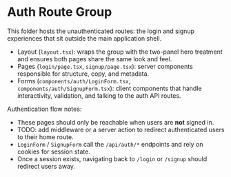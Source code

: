 # Auth Route Group

This folder hosts the unauthenticated routes: the login and signup experiences that sit outside the main application shell.

- Layout (`layout.tsx`): wraps the group with the two-panel hero treatment and ensures both pages share the same look and feel.
- Pages (`login/page.tsx`, `signup/page.tsx`): server components responsible for structure, copy, and metadata.
- Forms (`components/auth/LoginForm.tsx`, `components/auth/SignupForm.tsx`): client components that handle interactivity, validation, and talking to the auth API routes.

Authentication flow notes:

- These pages should only be reachable when users are **not** signed in.
- TODO: add middleware or a server action to redirect authenticated users to their home route.
- `LoginForm` / `SignupForm` call the `/api/auth/*` endpoints and rely on cookies for session state.
- Once a session exists, navigating back to `/login` or `/signup` should redirect users away.
